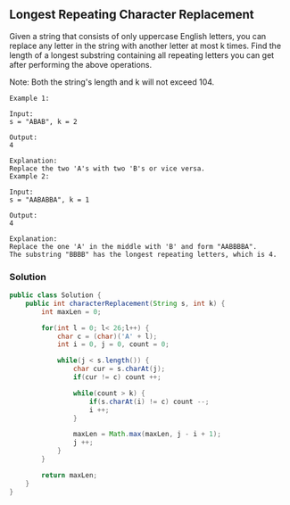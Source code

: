 ## Longest Repeating Character Replacement


Given a string that consists of only uppercase English letters, you can replace any letter in the string with another letter at most k times. Find the length of a longest substring containing all repeating letters you can get after performing the above operations.

Note:
Both the string's length and k will not exceed 104.

```
Example 1:

Input:
s = "ABAB", k = 2

Output:
4

Explanation:
Replace the two 'A's with two 'B's or vice versa.
Example 2:
```

```
Input:
s = "AABABBA", k = 1

Output:
4

Explanation:
Replace the one 'A' in the middle with 'B' and form "AABBBBA".
The substring "BBBB" has the longest repeating letters, which is 4.
```

### Solution

```java
public class Solution {
    public int characterReplacement(String s, int k) {
        int maxLen = 0;

        for(int l = 0; l< 26;l++) {
            char c = (char)('A' + l);
            int i = 0, j = 0, count = 0;

            while(j < s.length()) {
                char cur = s.charAt(j);
                if(cur != c) count ++;

                while(count > k) {
                    if(s.charAt(i) != c) count --;
                    i ++;
                }

                maxLen = Math.max(maxLen, j - i + 1);
                j ++;
            }
        }

        return maxLen;
    }
}
```
